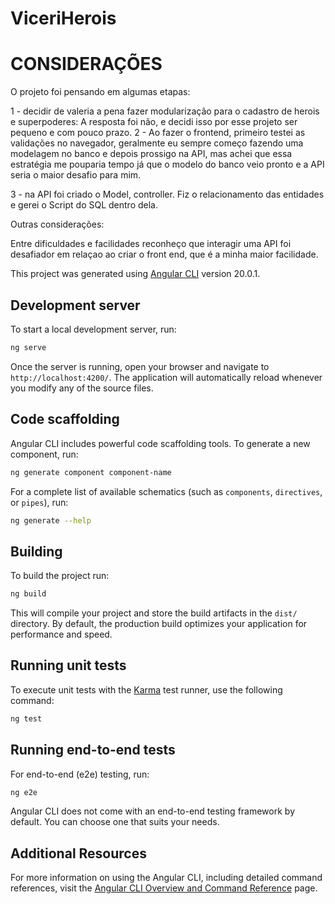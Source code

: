 # ViceriHerois

# CONSIDERAÇÕES

O projeto foi pensando em algumas etapas: 

1 - decidir de valeria a pena fazer modularização para o cadastro de herois e superpoderes: A resposta foi não, e decidi isso por esse projeto ser pequeno e com pouco prazo.
2 - Ao fazer o frontend, primeiro testei as validações no navegador, geralmente eu sempre começo fazendo uma modelagem no banco e depois prossigo na API, mas achei que essa estratégia me pouparia tempo já que o modelo do banco veio pronto e a API seria o maior desafio para mim.

3 - na API foi criado o Model, controller. Fiz o relacionamento das entidades e gerei o Script do SQL dentro dela.

Outras considerações: 

Entre dificuldades e facilidades reconheço que interagir uma API foi desafiador em relaçao ao criar o front end, que é a minha maior facilidade.



This project was generated using [Angular CLI](https://github.com/angular/angular-cli) version 20.0.1.

## Development server

To start a local development server, run:

```bash
ng serve
```

Once the server is running, open your browser and navigate to `http://localhost:4200/`. The application will automatically reload whenever you modify any of the source files.

## Code scaffolding

Angular CLI includes powerful code scaffolding tools. To generate a new component, run:

```bash
ng generate component component-name
```

For a complete list of available schematics (such as `components`, `directives`, or `pipes`), run:

```bash
ng generate --help
```

## Building

To build the project run:

```bash
ng build
```

This will compile your project and store the build artifacts in the `dist/` directory. By default, the production build optimizes your application for performance and speed.

## Running unit tests

To execute unit tests with the [Karma](https://karma-runner.github.io) test runner, use the following command:

```bash
ng test
```

## Running end-to-end tests

For end-to-end (e2e) testing, run:

```bash
ng e2e
```

Angular CLI does not come with an end-to-end testing framework by default. You can choose one that suits your needs.

## Additional Resources

For more information on using the Angular CLI, including detailed command references, visit the [Angular CLI Overview and Command Reference](https://angular.dev/tools/cli) page.
